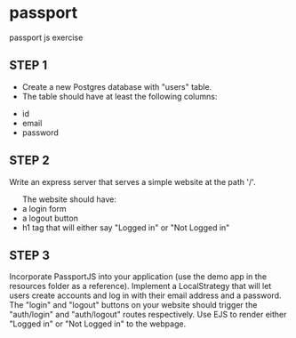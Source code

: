 # passport

passport js exercise

## STEP 1

<ul>
<li>Create a new Postgres database with "users" table.</li>
<li>The table should have at least the following columns:</li>
</ul>
<ul>
<li>id</li>
<li>email</li>
<li>password</li>
</ul>

## STEP 2

Write an express server that serves a simple website at the path '/'.

<ul>The website should have: 
<li>a login form</li>
<li>a logout button</li>
<li>h1 tag that will either say "Logged in" or "Not Logged in"</li>
</ul>

## STEP 3

Incorporate PassportJS into your application (use the demo app in the resources folder as a reference). Implement a LocalStrategy that will let users create accounts and log in with their email address and a password. The "login" and "logout" buttons on your website should trigger the "auth/login" and "auth/logout" routes respectively. Use EJS to render either "Logged in" or "Not Logged in" to the webpage.
